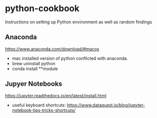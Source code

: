 # python-cookbook
Instructions on setting up Python environment as well as random findings

## Anaconda
https://www.anaconda.com/download/#macos  
- mac installed version of python conflicted with anaconda.  
- brew uninstall python  
- conda install **module  

## Jupyer Notebooks
https://jupyter.readthedocs.io/en/latest/install.html
- useful keyboard shortcuts: https://www.dataquest.io/blog/jupyter-notebook-tips-tricks-shortcuts/

